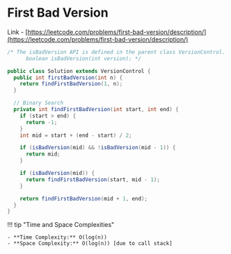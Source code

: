 # First Bad Version

Link - [https://leetcode.com/problems/first-bad-version/description/](https://leetcode.com/problems/first-bad-version/description/)

```java
/* The isBadVersion API is defined in the parent class VersionControl.
      boolean isBadVersion(int version); */

public class Solution extends VersionControl {
  public int firstBadVersion(int n) {
    return findFirstBadVersion(1, n);
  }

  // Binary Search
  private int findFirstBadVersion(int start, int end) {
    if (start > end) {
      return -1;
    }
    int mid = start + (end - start) / 2;

    if (isBadVersion(mid) && !isBadVersion(mid - 1)) {
      return mid;
    }

    if (isBadVersion(mid)) {
      return findFirstBadVersion(start, mid - 1);
    }

    return findFirstBadVersion(mid + 1, end);
  }
}
```

!!! tip "Time and Space Complexities"

    - **Time Complexity:** O(log(n))
    - **Space Complexity:** O(log(n)) [due to call stack]
